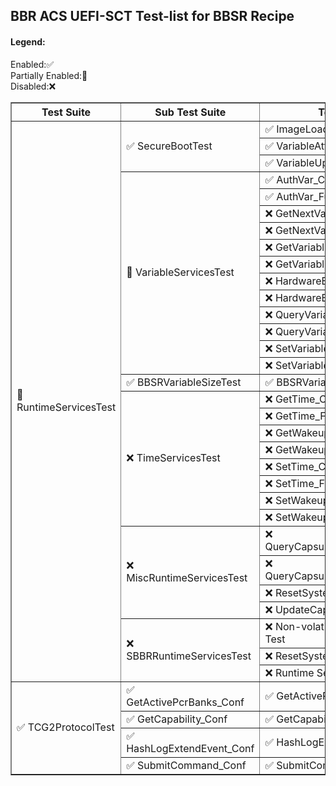 ## BBR ACS UEFI-SCT Test-list for BBSR Recipe

#### Legend:
Enabled:✅ <br>
Partially Enabled:🔲 <br>
Disabled:❌ <br>

<table border="1">
<tr>
<th rowspan=1 colspan=1>Test Suite</th>
<th rowspan=1 colspan=1>Sub Test Suite</th>
<th rowspan=1 colspan=1>Testcase</th>
</tr>
<tr>
<td rowspan=31 colspan=1>🔲 RuntimeServicesTest</td>
<td rowspan=3 colspan=1>✅ SecureBootTest</td>
<td rowspan=1 colspan=1>✅ ImageLoading</td>
</tr>
<tr>
<td rowspan=1 colspan=1>✅ VariableAttributes</td>
</tr>
<tr>
<td rowspan=1 colspan=1>✅ VariableUpdates</td>
</tr>
<td rowspan=12 colspan=1>🔲 VariableServicesTest</td>
<td rowspan=1 colspan=1>✅ AuthVar_Conf</td>
</tr>
<tr>
<td rowspan=1 colspan=1>✅ AuthVar_Func</td>
</tr>
<tr>
<td rowspan=1 colspan=1>❌ GetNextVariableName_Conf</td>
</tr>
<tr>
<td rowspan=1 colspan=1>❌ GetNextVariableName_Func</td>
</tr>
<tr>
<td rowspan=1 colspan=1>❌ GetVariable_Conf</td>
</tr>
<tr>
<td rowspan=1 colspan=1>❌ GetVariable_Func</td>
</tr>
<tr>
<td rowspan=1 colspan=1>❌ HardwareErrorRecord_Conf</td>
</tr>
<tr>
<td rowspan=1 colspan=1>❌ HardwareErrorRecord_Func</td>
</tr>
<tr>
<td rowspan=1 colspan=1>❌ QueryVariableInfo_Conf</td>
</tr>
<tr>
<td rowspan=1 colspan=1>❌ QueryVariableInfo_Func</td>
</tr>
<tr>
<td rowspan=1 colspan=1>❌ SetVariable_Conf</td>
</tr>
<tr>
<td rowspan=1 colspan=1>❌ SetVariable_Func</td>
</tr>
<td rowspan=1 colspan=1>✅ BBSRVariableSizeTest</td>
<td rowspan=1 colspan=1>✅ BBSRVariableSizeTest_func</td>
</tr>
<td rowspan=8 colspan=1>❌ TimeServicesTest</td>
<td rowspan=1 colspan=1>❌ GetTime_Conf</td>
</tr>
<tr>
<td rowspan=1 colspan=1>❌ GetTime_Func</td>
</tr>
<tr>
<td rowspan=1 colspan=1>❌ GetWakeupTime_Conf</td>
</tr>
<tr>
<td rowspan=1 colspan=1>❌ GetWakeupTime_Func</td>
</tr>
<tr>
<td rowspan=1 colspan=1>❌ SetTime_Conf</td>
</tr>
<tr>
<td rowspan=1 colspan=1>❌ SetTime_Func</td>
</tr>
<tr>
<td rowspan=1 colspan=1>❌ SetWakeupTime_Conf</td>
</tr>
<tr>
<td rowspan=1 colspan=1>❌ SetWakeupTime_Func</td>
</tr>
<td rowspan=4 colspan=1>❌ MiscRuntimeServicesTest</td>
<td rowspan=1 colspan=1>❌ QueryCapsuleCapabilities_Conf</td>
</tr>
<tr>
<td rowspan=1 colspan=1>❌ QueryCapsuleCapabilities_Func</td>
</tr>
<tr>
<td rowspan=1 colspan=1>❌ ResetSystem_Func</td>
</tr>
<tr>
<td rowspan=1 colspan=1>❌ UpdateCapsule_Conf</td>
</tr>
<td rowspan=3 colspan=1>❌ SBBRRuntimeServicesTest</td>
<td rowspan=1 colspan=1>❌ Non-volatile Variable Reset Test</td>
</tr>
<tr>
<td rowspan=1 colspan=1>❌ ResetSystem Shutdown Test</td>
</tr>
<tr>
<td rowspan=1 colspan=1>❌ Runtime Services Test</td>
</tr>
<tr>
<td rowspan=4 colspan=1>✅ TCG2ProtocolTest</td>
<td rowspan=1 colspan=1>✅ GetActivePcrBanks_Conf</td>
<td rowspan=1 colspan=1>✅ GetActivePcrBanks_Conf</td>
</tr>
<tr>
<td rowspan=1 colspan=1>✅ GetCapability_Conf</td>
<td rowspan=1 colspan=1>✅ GetCapability_Conf</td>
</tr>
<tr>
<td rowspan=1 colspan=1>✅ HashLogExtendEvent_Conf</td>
<td rowspan=1 colspan=1>✅ HashLogExtendEvent_Conf</td>
</tr>
<tr>
<td rowspan=1 colspan=1>✅ SubmitCommand_Conf</td>
<td rowspan=1 colspan=1>✅ SubmitCommand_Conf</td>
</tr>
</tr>
</table>
